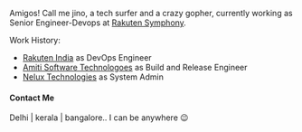Amigos! Call me jino, a tech surfer and a crazy gopher, currently working as Senior Engineer-Devops at [Rakuten Symphony](https://symphony.rakuten.com/).

Work History:

- [Rakuten India](https://corp.rakuten.co.in/) as DevOps Engineer
- [Amiti Software Technologoes](https://www.amiti.in/) as Build and Release Engineer
- [Nelux Technologies](https://www.techamigo.in/) as System Admin



#### Contact Me

Delhi | kerala | bangalore.. I can be anywhere 😉